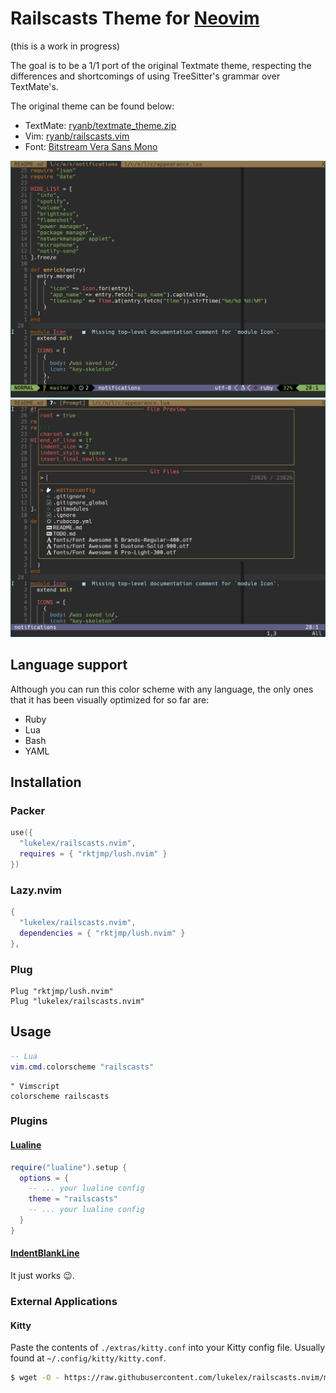 # Railscasts Theme for [Neovim](https://neovim.io/)

(this is a work in progress)

The goal is to be a 1/1 port of the original Textmate theme,
respecting the differences and shortcomings of using TreeSitter's
grammar over TextMate's.

The original theme can be found below:

* TextMate: [ryanb/textmate_theme.zip](http://media.railscasts.com/resources/textmate_theme.zip)
* Vim: [ryanb/railscasts.vim](https://github.com/ryanb/dotfiles/blob/master/vim/colors/railscasts.vim)
* Font: [Bitstream Vera Sans Mono](https://www.fontmirror.com/bitstream-vera-sans-mono)

![railscasts/ruby.png](./screenshots/ruby.png)
![railscasts/telescope.png](./screenshots/telescope.png)

## Language support

Although you can run this color scheme with any language, the only
ones that it has been visually optimized for so far are:

* Ruby
* Lua
* Bash
* YAML

## Installation

### Packer

```lua
use({
  "lukelex/railscasts.nvim",
  requires = { "rktjmp/lush.nvim" }
})
```

### Lazy.nvim

```lua
{
  "lukelex/railscasts.nvim",
  dependencies = { "rktjmp/lush.nvim" }
},
```

### Plug

```vim
Plug "rktjmp/lush.nvim"
Plug "lukelex/railscasts.nvim"
```

## Usage

```lua
-- Lua
vim.cmd.colorscheme "railscasts"
```

```vim
" Vimscript
colorscheme railscasts
```


### Plugins

#### [Lualine](https://github.com/nvim-lualine/lualine.nvim)

```lua
require("lualine").setup {
  options = {
    -- ... your lualine config
    theme = "railscasts"
    -- ... your lualine config
  }
}
```

#### [IndentBlankLine](https://github.com/lukas-reineke/indent-blankline.nvim)

It just works :wink:.

### External Applications

#### Kitty

Paste the contents of `./extras/kitty.conf` into your Kitty
config file. Usually found at `~/.config/kitty/kitty.conf`.

```sh
$ wget -O - https://raw.githubusercontent.com/lukelex/railscasts.nvim/main/extras/kitty.conf >> ~/.config/kitty/kitty.conf
```

